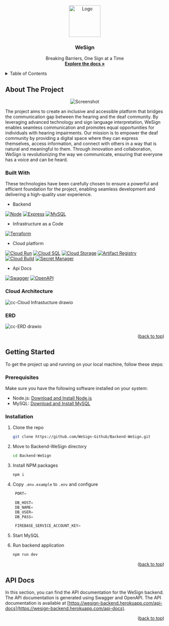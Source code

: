 <a name="readme-top"></a>

<br />
<div align="center">
  <img width="100px" src="https://github.com/WeSign-Github/Backend-WeSign/assets/49114801/198ec81d-199c-4159-b630-86f957521bf9" alt="Logo">

  <h3 align="center">WeSign</h3>

  <p align="center">
    Breaking Barriers, One Sign at a Time
    <br />
    <a href="https://github.com/WeSign-Github/Backend-WeSign"><strong>Explore the docs »</strong></a>
    <br />
  </p>
</div>



<details>
  <summary>Table of Contents</summary>
  <ol>
    <li>
      <a href="#about-the-project">About The Project</a>
      <ul>
        <li><a href="#built-with">Built With</a></li>
        <li><a href="#cloud-architecture">Cloud Architecture</a></li>
        <li><a href="#erd">ERD</a></li>
      </ul>
    </li>
    <li>
      <a href="#getting-started">Getting Started</a>
      <ul>
        <li><a href="#prerequisites">Prerequisites</a></li>
        <li><a href="#installation">Installation</a></li>
      </ul>
    </li>
    <li><a href="#api-docs">API Docs</a></li>
  </ol>
</details>



## About The Project
<div align="center">
  <img src="https://github.com/WeSign-Github/Backend-WeSign/assets/49114801/4c08e25f-24fd-4fa6-97a4-ba9a3fd8b663" alt="Screenshot">
</div>

The project aims to create an inclusive and accessible platform that bridges the communication gap between the hearing and the deaf community. By leveraging advanced technology and sign language interpretation, WeSign enables seamless communication and promotes equal opportunities for individuals with hearing impairments. Our mission is to empower the deaf community by providing a digital space where they can express themselves, access information, and connect with others in a way that is natural and meaningful to them. Through innovation and collaboration, WeSign is revolutionizing the way we communicate, ensuring that everyone has a voice and can be heard.


### Built With

These technologies have been carefully chosen to ensure a powerful and efficient foundation for the project, enabling seamless development and delivering a high-quality user experience.

* <p>Backend</p>
[![Node][Node.js]][Node-url]
[![Express][Express.js]][Express-url]
[![MySQL][MySQL]][MySQL-url]

* <p>Infrastructure as a Code</p>
[![Terraform](https://img.shields.io/badge/Terraform-623CE4?style=for-the-badge&logo=terraform&logoColor=white)](https://www.terraform.io/)

* <p>Cloud platform</p>
[![Cloud Run](https://img.shields.io/badge/Cloud_Run-4285F4?style=for-the-badge&logo=google-cloud&logoColor=white)](https://cloud.google.com/run)
[![Cloud SQL](https://img.shields.io/badge/Cloud_SQL-4285F4?style=for-the-badge&logo=google-cloud&logoColor=white)](https://cloud.google.com/sql)
[![Cloud Storage](https://img.shields.io/badge/Cloud_Storage-4285F4?style=for-the-badge&logo=google-cloud&logoColor=white)](https://cloud.google.com/storage)
[![Artifact Registry](https://img.shields.io/badge/Artifact_Registry-4285F4?style=for-the-badge&logo=google-cloud&logoColor=white)](https://cloud.google.com/artifact-registry)
[![Cloud Build](https://img.shields.io/badge/Cloud_Build-4285F4?style=for-the-badge&logo=google-cloud&logoColor=white)](https://cloud.google.com/build)
[![Secret Manager](https://img.shields.io/badge/Secret_Manager-4285F4?style=for-the-badge&logo=google-cloud&logoColor=white)](https://cloud.google.com/secret-manager)

* <p>Api Docs</p>
[![Swagger](https://img.shields.io/badge/Swagger-85EA2D?style=for-the-badge&logo=swagger&logoColor=white)](https://swagger.io/)
[![OpenAPI](https://img.shields.io/badge/OpenAPI-6BA539?style=for-the-badge&logo=openapi-initiative&logoColor=white)](https://www.openapis.org/)



### Cloud Architecture
![cc-Cloud Infrastucture drawio](https://github.com/WeSign-Github/Backend-WeSign/assets/49114801/4ca4d188-90a8-43d5-aab3-3e849cfcaeba)


### ERD
![cc-ERD drawio](https://github.com/WeSign-Github/Backend-WeSign/assets/49114801/fbeb8a99-9a69-448c-ae95-01f9fff86818)


<p align="right">(<a href="#readme-top">back to top</a>)</p>



## Getting Started

To get the project up and running on your local machine, follow these steps:

### Prerequisites

Make sure you have the following software installed on your system:
* Node.js: [Download and Install Node.js](https://nodejs.org/)
* MySQL: [Download and Install MySQL](https://www.mysql.com/downloads/)

### Installation

1. Clone the repo
   ```sh
   git clone https://github.com/WeSign-Github/Backend-WeSign.git
   ```
2. Move to Backend-WeSign directory
   ```sh
   cd Backend-WeSign
   ```
3. Install NPM packages
   ```sh
   npm i
   ```
4. Copy `.env.example` to `.env` and configure
   ```js
    PORT=

    DB_HOST=
    DB_NAME=
    DB_USER=
    DB_PASS=

    FIREBASE_SERVICE_ACCOUNT_KEY=
   ```

 5. Start MySQL

 6. Run backend application
    ```sh
    npm run dev
    ```


<p align="right">(<a href="#readme-top">back to top</a>)</p>



<!-- USAGE EXAMPLES -->
## API Docs

In this section, you can find the API documentation for the WeSign backend. The API documentation is generated using Swagger and OpenAPI. The API documentation is available at [https://wesign-backend.herokuapp.com/api-docs](https://wesign-backend.herokuapp.com/api-docs).


<p align="right">(<a href="#readme-top">back to top</a>)</p>



[Node.js]: https://img.shields.io/badge/Node.js-339933?style=for-the-badge&logo=node.js&logoColor=white
[Node-url]: https://nodejs.org/

[Express.js]: https://img.shields.io/badge/Express.js-000000?style=for-the-badge&logo=express&logoColor=white
[Express-url]: https://expressjs.com/

[MySQL]: https://img.shields.io/badge/MySQL-4479A1?style=for-the-badge&logo=mysql&logoColor=white
[MySQL-url]: https://mysql.com/

